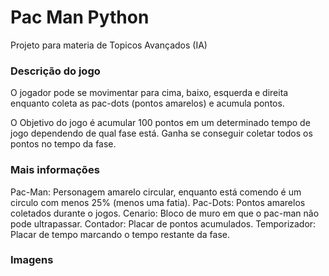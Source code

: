 # Pac Man Python
Projeto para materia de Topicos Avançados (IA)

### Descrição do jogo
O jogador pode se movimentar para cima, baixo, esquerda e direita enquanto coleta as pac-dots (pontos amarelos) e acumula
pontos.

O Objetivo do jogo é acumular 100 pontos em um determinado tempo de jogo dependendo de qual fase está. Ganha se conseguir
coletar todos os pontos no tempo da fase.

### Mais informações

Pac-Man: Personagem amarelo circular, enquanto está comendo é um circulo com menos 25% (menos uma fatia).
Pac-Dots: Pontos amarelos coletados durante o jogos.
Cenario: Bloco de muro em que o pac-man não pode ultrapassar.
Contador: Placar de pontos acumulados.
Temporizador: Placar de tempo marcando o tempo restante da fase.

### Imagens
